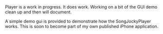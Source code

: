 Player is a work in progress.  It does work.  Working on a bit of the GUI demo clean up and then will document. 

A simple demo gui is provided to demonstrate how the SongJockyPlayer works.  This is soon to become part of my own published iPhone application. 


 
